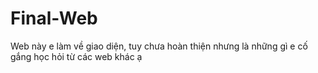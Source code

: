 # Final-Web

Web này e làm về giao diện, tuy chưa hoàn thiện nhưng là những gì e cố gắng học hỏi từ các web khác ạ
